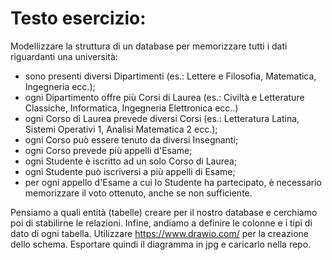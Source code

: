 # Testo esercizio:

Modellizzare la struttura di un database per memorizzare tutti i dati riguardanti una università:

-   sono presenti diversi Dipartimenti (es.: Lettere e Filosofia, Matematica, Ingegneria ecc.);
-   ogni Dipartimento offre più Corsi di Laurea (es.: Civiltà e Letterature Classiche, Informatica, Ingegneria Elettronica ecc..)
-   ogni Corso di Laurea prevede diversi Corsi (es.: Letteratura Latina, Sistemi Operativi 1, Analisi Matematica 2 ecc.);
-   ogni Corso può essere tenuto da diversi Insegnanti;
-   ogni Corso prevede più appelli d'Esame;
-   ogni Studente è iscritto ad un solo Corso di Laurea;
-   ogni Studente può iscriversi a più appelli di Esame;
-   per ogni appello d'Esame a cui lo Studente ha partecipato, è necessario memorizzare il voto ottenuto, anche se non sufficiente.

Pensiamo a quali entità (tabelle) creare per il nostro database e cerchiamo poi di stabilirne le relazioni. Infine, andiamo a definire le colonne e i tipi di dato di ogni tabella.
Utilizzare https://www.drawio.com/ per la creazione dello schema.
Esportare quindi il diagramma in jpg e caricarlo nella repo.
